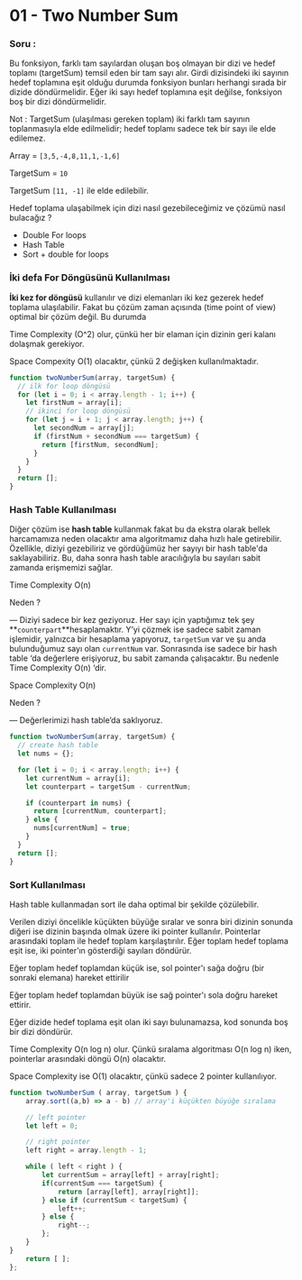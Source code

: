 # 01 - Two Number Sum

### Soru :

Bu fonksiyon, farklı tam sayılardan oluşan boş olmayan bir dizi ve hedef toplamı (targetSum) temsil eden bir tam sayı alır. Girdi dizisindeki iki sayının hedef toplamına eşit olduğu durumda fonksiyon bunları herhangi sırada bir dizide döndürmelidir. Eğer iki sayı hedef toplamına eşit değilse, fonksiyon boş bir dizi döndürmelidir.

Not : TargetSum (ulaşılması gereken toplam) iki farklı tam sayının toplanmasıyla elde edilmelidir; hedef toplamı sadece tek bir sayı ile elde edilemez.

Array = `[3,5,-4,8,11,1,-1,6]`

TargetSum = `10`

TargetSum `[11, -1]` ile elde edilebilir.

Hedef toplama ulaşabilmek için dizi nasıl gezebileceğimiz ve çözümü nasıl bulacağız ?

- Double For loops
- Hash Table
- Sort + double for loops

### İki defa For Döngüsünü Kullanılması

**İki kez for döngüsü** kullanılır ve dizi elemanları iki kez gezerek hedef toplama ulaşılabilir. Fakat bu çözüm zaman açısında (time point of view) optimal bir çözüm değil. Bu durumda

Time Complexity (O^2) olur, çünkü her bir elaman için dizinin geri kalanı dolaşmak gerekiyor.

Space Compexity O(1) olacaktır, çünkü 2 değişken kullanılmaktadır.

```jsx
function twoNumberSum(array, targetSum) {
  // ilk for loop döngüsü
  for (let i = 0; i < array.length - 1; i++) {
    let firstNum = array[i];
    // ikinci for loop döngüsü
    for (let j = i + 1; j < array.length; j++) {
      let secondNum = array[j];
      if (firstNum + secondNum === targetSum) {
        return [firstNum, secondNum];
      }
    }
  }
  return [];
}
```

### Hash Table Kullanılması

Diğer çözüm ise **hash table** kullanmak fakat bu da ekstra olarak bellek harcamamıza neden olacaktır ama algoritmamız daha hızlı hale getirebilir. Özellikle, diziyi gezebiliriz ve gördüğümüz her sayıyı bir hash table'da saklayabiliriz. Bu, daha sonra hash table aracılığıyla bu sayıları sabit zamanda erişmemizi sağlar.

Time Complexity O(n)

Neden ?

— Diziyi sadece bir kez geziyoruz. Her sayı için yaptığımız tek şey **`counterpart`**hesaplamaktır. Y’yi çözmek ise sadece sabit zaman işlemidir, yalnızca bir hesaplama yapıyoruz, `targetSum` var ve şu anda bulunduğumuz sayı olan `currentNum` var. Sonrasında ise sadece bir hash table ‘da değerlere erişiyoruz, bu sabit zamanda çalışacaktır. Bu nedenle Time Complexity O(n) ‘dir.

Space Complexity O(n)

Neden ?

— Değerlerimizi hash table’da saklıyoruz.

```jsx
function twoNumberSum(array, targetSum) {
  // create hash table
  let nums = {};

  for (let i = 0; i < array.length; i++) {
    let currentNum = array[i];
    let counterpart = targetSum - currentNum;

    if (counterpart in nums) {
      return [currentNum, counterpart];
    } else {
      nums[currentNum] = true;
    }
  }
  return [];
}
```

### Sort Kullanılması

Hash table kullanmadan sort ile daha optimal bir şekilde çözülebilir.

Verilen diziyi öncelikle küçükten büyüğe sıralar ve sonra biri dizinin sonunda diğeri ise dizinin başında olmak üzere iki pointer kullanılır. Pointerlar arasındaki toplam ile hedef toplam karşılaştırılır. Eğer toplam hedef toplama eşit ise, iki pointer’ın gösterdiği sayıları döndürür.

Eğer toplam hedef toplamdan küçük ise, sol pointer'ı sağa doğru (bir sonraki elemana) hareket ettirilir

Eğer toplam hedef toplamdan büyük ise sağ pointer'ı sola doğru hareket ettirir.

Eğer dizide hedef toplama eşit olan iki sayı bulunamazsa, kod sonunda boş bir dizi döndürür.

Time Complexity O(n log n) olur. Çünkü sıralama algoritması O(n log n) iken, pointerlar arasındaki döngü O(n) olacaktır.

Space Complexity ise O(1) olacaktır, çünkü sadece 2 pointer kullanılıyor.

```jsx
function twoNumberSum ( array, targetSum ) {
	array.sort((a,b) => a - b) // array'i küçükten büyüğe sıralama

	// left pointer
	let left = 0;

	// right pointer
	left right = array.length - 1;

	while ( left < right ) {
		let currentSum = array[left] + array[right];
		if(currentSum === targetSum) {
			return [array[left], array[right]];
		} else if (currentSum < targetSum) {
			left++;
		} else {
			right--;
		};
	}
}
	return [ ];
};



```
